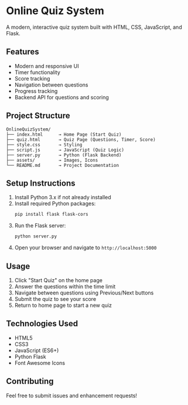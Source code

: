 # Online Quiz System

A modern, interactive quiz system built with HTML, CSS, JavaScript, and Flask.

## Features

- Modern and responsive UI
- Timer functionality
- Score tracking
- Navigation between questions
- Progress tracking
- Backend API for questions and scoring

## Project Structure

```
OnlineQuizSystem/
├── index.html      → Home Page (Start Quiz)
├── quiz.html       → Quiz Page (Questions, Timer, Score)
├── style.css       → Styling
├── script.js       → JavaScript (Quiz Logic)
├── server.py       → Python (Flask Backend)
├── assets/         → Images, Icons
└── README.md       → Project Documentation
```

## Setup Instructions

1. Install Python 3.x if not already installed
2. Install required Python packages:
   ```bash
   pip install flask flask-cors
   ```
3. Run the Flask server:
   ```bash
   python server.py
   ```
4. Open your browser and navigate to `http://localhost:5000`

## Usage

1. Click "Start Quiz" on the home page
2. Answer the questions within the time limit
3. Navigate between questions using Previous/Next buttons
4. Submit the quiz to see your score
5. Return to home page to start a new quiz

## Technologies Used

- HTML5
- CSS3
- JavaScript (ES6+)
- Python Flask
- Font Awesome Icons

## Contributing

Feel free to submit issues and enhancement requests! 